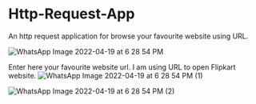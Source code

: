 # Http-Request-App

An http request application for browse your favourite website using URL.

![WhatsApp Image 2022-04-19 at 6 28 54 PM](https://user-images.githubusercontent.com/101108540/164010105-fc1ad405-6883-4a2b-aafb-3c0c135ff6f2.jpeg)

Enter here your favourite website url. I am using URL to open Flipkart website.
![WhatsApp Image 2022-04-19 at 6 28 54 PM (1)](https://user-images.githubusercontent.com/101108540/164010127-243cd3e7-20e4-4623-beb6-993856018e68.jpeg)

![WhatsApp Image 2022-04-19 at 6 28 54 PM (2)](https://user-images.githubusercontent.com/101108540/164010148-30b1da84-9974-417f-b6ab-e4335df950ea.jpeg)
